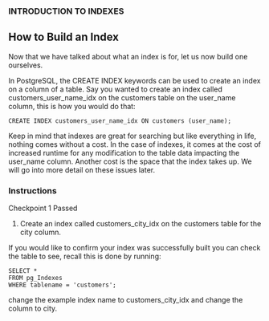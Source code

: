 


### INTRODUCTION TO INDEXES

## How to Build an Index

Now that we have talked about what an index is for, let us now build one ourselves.

In PostgreSQL, the CREATE INDEX keywords can be used to create an index on a column of a table. Say you wanted to create an index called customers_user_name_idx on the customers table on the user_name column, this is how you would do that:
```
CREATE INDEX customers_user_name_idx ON customers (user_name);
```
Keep in mind that indexes are great for searching but like everything in life, nothing comes without a cost. In the case of indexes, it comes at the cost of increased runtime for any modification to the table data impacting the user_name column. Another cost is the space that the index takes up. We will go into more detail on these issues later.


### Instructions
Checkpoint 1 Passed
1. Create an index called customers_city_idx on the customers table for the city column.

If you would like to confirm your index was successfully built you can check the table to see, recall this is done by running:
```
SELECT *
FROM pg_Indexes
WHERE tablename = 'customers';
```
change the example index name to customers_city_idx and change the column to city.

